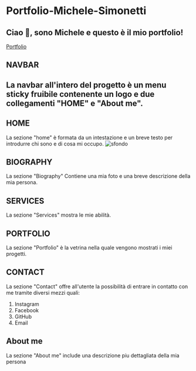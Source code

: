 # Portfolio-Michele-Simonetti
## Ciao 👋, sono Michele e questo è il mio portfolio!
[Portfolio](https://mike7s.github.io/Portfolio-Michele-Simonetti/index.html)

## NAVBAR
La navbar all'intero del progetto è un menu sticky fruibile contenente un logo e due collegamenti "HOME" e "About me".
---


## HOME
La sezione "home" è formata da un intestazione e un breve testo per introdurre chi sono e di cosa mi occupo.
![sfondo](https://github.com/Mike7s/Portfolio-Michele-Simonetti/assets/146244208/2befbe35-b08c-4ffd-8488-c72ae8b1ef52)


## BIOGRAPHY
La sezione "Biography" Contiene una mia foto e una breve descrizione della mia persona.



## SERVICES
La sezione "Services" mostra le mie abilità.



## PORTFOLIO
La sezione "Portfolio" è la vetrina nella quale vengono mostrati i miei progetti.



## CONTACT
La sezione "Contact" offre all'utente la possibilità di entrare in contatto con me tramite diversi mezzi quali:
1. Instagram
2. Facebook
3. GitHub
4. Email



## About me
La sezione "About me" include una descrizione piu dettagliata della mia persona



